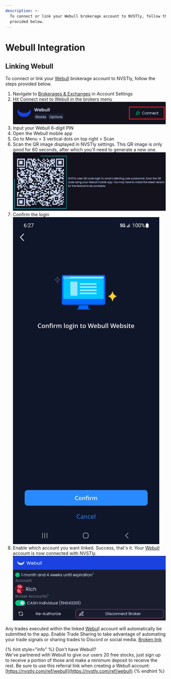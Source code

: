 ```yaml
---
description: >-
  To connect or link your Webull brokerage account to NVSTly, follow the steps
  provided below.
---
```


# Webull Integration

## Linking Webull

To connect or link your [Webull](https://nvstly.com/ref/webull) brokerage account to NVSTly, follow the steps provided below.

1. Navigate to [Brokerages & Exchanges](https://nvstly.com/settings/brokers) in Account Settings
2. Hit Connect next to Webull in the brokers menu\
   ![](<../../.gitbook/assets/image (1) (1) (1) (1) (1).png>)
3. Input your Webull 6-digit PIN
4. Open the Webull mobile app
5. Go to Menu > 3 vertical dots on top right > Scan
6. Scan the QR image displayed in NVSTly settings. This QR image is only good for 60 seconds, after which you'll need to generate a new one.\
   ![](<../../.gitbook/assets/image (2) (1) (1) (1).png>)
7. Confirm the login\
   ![](<../../.gitbook/assets/image (4) (1) (1).png>)
8. Enable which account you want linked. Success, that's it. Your [Webull](https://nvstly.com/ref/webull) account is now connected with NVSTly.\
   ![](<../../.gitbook/assets/image (6).png>)

Any trades executed within the linked [Webul](https://nvstly.com/ref/webull)l account will automatically be submitted to the app. Enable Trade Sharing to take advantage of automating your trade signals or sharing trades to Discord or social media. [Broken link](broken-reference "mention")



{% hint style="info" %}
Don't have Webull?\
We've partnered with Webull to give our users 20 free stocks, just sign up to receive a portion of those and make a minimum deposit to receive the rest. Be sure to use this referral link when creating a Webull account: [https://nvstly.com/ref/webull](https://nvstly.com/ref/webull)
{% endhint %}

